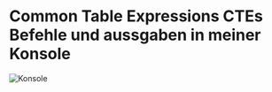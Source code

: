 # Common Table Expressions CTEs Befehle und aussgaben in meiner Konsole 
![Konsole](https://github.com/user-attachments/assets/ca8adf55-4452-4d69-90fb-6059b6806b6c)
